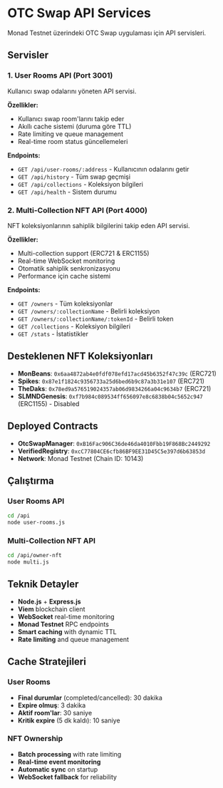 # OTC Swap API Services

Monad Testnet üzerindeki OTC Swap uygulaması için API servisleri.

## Servisler

### 1. User Rooms API (Port 3001)
Kullanıcı swap odalarını yöneten API servisi.

**Özellikler:**
- Kullanıcı swap room'larını takip eder
- Akıllı cache sistemi (duruma göre TTL)
- Rate limiting ve queue management
- Real-time room status güncellemeleri

**Endpoints:**
- `GET /api/user-rooms/:address` - Kullanıcının odalarını getir
- `GET /api/history` - Tüm swap geçmişi
- `GET /api/collections` - Koleksiyon bilgileri
- `GET /api/health` - Sistem durumu

### 2. Multi-Collection NFT API (Port 4000)
NFT koleksiyonlarının sahiplik bilgilerini takip eden API servisi.

**Özellikler:**
- Multi-collection support (ERC721 & ERC1155)
- Real-time WebSocket monitoring
- Otomatik sahiplik senkronizasyonu
- Performance için cache sistemi

**Endpoints:**
- `GET /owners` - Tüm koleksiyonlar
- `GET /owners/:collectionName` - Belirli koleksiyon
- `GET /owners/:collectionName/:tokenId` - Belirli token
- `GET /collections` - Koleksiyon bilgileri
- `GET /stats` - İstatistikler

## Desteklenen NFT Koleksiyonları

- **MonBeans**: `0x6aa4872ab4e0fdf078efd17acd45b6352f47c39c` (ERC721)
- **Spikes**: `0x87e1f1824c9356733a25d6bed6b9c87a3b31e107` (ERC721)
- **TheDaks**: `0x78ed9a576519024357ab06d9834266a04c9634b7` (ERC721)
- **SLMNDGenesis**: `0xf7b984c089534ff656097e8c6838b04c5652c947` (ERC1155) - Disabled

## Deployed Contracts

- **OtcSwapManager**: `0xB16Fac906C36de46da4010Fbb19F868Bc2449292`
- **VerifiedRegistry**: `0xcC77804CE6cfb86BF9EE31D45C5e397d6b63853d`
- **Network**: Monad Testnet (Chain ID: 10143)

## Çalıştırma

### User Rooms API
```bash
cd /api
node user-rooms.js
```

### Multi-Collection NFT API
```bash
cd /api/owner-nft
node multi.js
```

## Teknik Detayler

- **Node.js** + **Express.js**
- **Viem** blockchain client
- **WebSocket** real-time monitoring
- **Monad Testnet** RPC endpoints
- **Smart caching** with dynamic TTL
- **Rate limiting** and queue management

## Cache Stratejileri

### User Rooms
- **Final durumlar** (completed/cancelled): 30 dakika
- **Expire olmuş**: 3 dakika
- **Aktif room'lar**: 30 saniye
- **Kritik expire** (5 dk kaldı): 10 saniye

### NFT Ownership
- **Batch processing** with rate limiting
- **Real-time event monitoring**
- **Automatic sync** on startup
- **WebSocket fallback** for reliability
